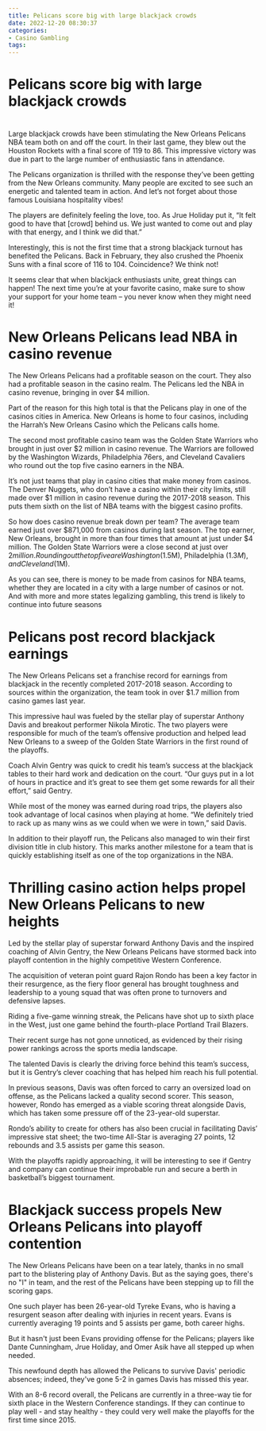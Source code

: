 ```yaml
---
title: Pelicans score big with large blackjack crowds
date: 2022-12-20 08:30:37
categories:
- Casino Gambling
tags:
---
```



#  Pelicans score big with large blackjack crowds

#

Large blackjack crowds have been stimulating the New Orleans Pelicans NBA team both on and off the court. In their last game, they blew out the Houston Rockets with a final score of 119 to 86. This impressive victory was due in part to the large number of enthusiastic fans in attendance.

The Pelicans organization is thrilled with the response they’ve been getting from the New Orleans community. Many people are excited to see such an energetic and talented team in action. And let’s not forget about those famous Louisiana hospitality vibes!

The players are definitely feeling the love, too. As Jrue Holiday put it, “It felt good to have that [crowd] behind us. We just wanted to come out and play with that energy, and I think we did that.”

Interestingly, this is not the first time that a strong blackjack turnout has benefited the Pelicans. Back in February, they also crushed the Phoenix Suns with a final score of 116 to 104. Coincidence? We think not!

It seems clear that when blackjack enthusiasts unite, great things can happen! The next time you’re at your favorite casino, make sure to show your support for your home team – you never know when they might need it!

#  New Orleans Pelicans lead NBA in casino revenue

The New Orleans Pelicans had a profitable season on the court. They also had a profitable season in the casino realm. The Pelicans led the NBA in casino revenue, bringing in over $4 million.

Part of the reason for this high total is that the Pelicans play in one of the casinos cities in America. New Orleans is home to four casinos, including the Harrah’s New Orleans Casino which the Pelicans calls home.

The second most profitable casino team was the Golden State Warriors who brought in just over $2 million in casino revenue. The Warriors are followed by the Washington Wizards, Philadelphia 76ers, and Cleveland Cavaliers who round out the top five casino earners in the NBA.

It’s not just teams that play in casino cities that make money from casinos. The Denver Nuggets, who don’t have a casino within their city limits, still made over $1 million in casino revenue during the 2017-2018 season. This puts them sixth on the list of NBA teams with the biggest casino profits.

So how does casino revenue break down per team? The average team earned just over $871,000 from casinos during last season. The top earner, New Orleans, brought in more than four times that amount at just under $4 million. The Golden State Warriors were a close second at just over $2 million. Rounding out the top five are Washington ($1.5M), Philadelphia ($1.3M), and Cleveland ($1M). 

As you can see, there is money to be made from casinos for NBA teams, whether they are located in a city with a large number of casinos or not. And with more and more states legalizing gambling, this trend is likely to continue into future seasons

#  Pelicans post record blackjack earnings

The New Orleans Pelicans set a franchise record for earnings from blackjack in the recently completed 2017-2018 season. According to sources within the organization, the team took in over $1.7 million from casino games last year.

This impressive haul was fueled by the stellar play of superstar Anthony Davis and breakout performer Nikola Mirotic. The two players were responsible for much of the team’s offensive production and helped lead New Orleans to a sweep of the Golden State Warriors in the first round of the playoffs.

Coach Alvin Gentry was quick to credit his team’s success at the blackjack tables to their hard work and dedication on the court. “Our guys put in a lot of hours in practice and it’s great to see them get some rewards for all their effort,” said Gentry.

While most of the money was earned during road trips, the players also took advantage of local casinos when playing at home. “We definitely tried to rack up as many wins as we could when we were in town,” said Davis.

In addition to their playoff run, the Pelicans also managed to win their first division title in club history. This marks another milestone for a team that is quickly establishing itself as one of the top organizations in the NBA.

#  Thrilling casino action helps propel New Orleans Pelicans to new heights

Led by the stellar play of superstar forward Anthony Davis and the inspired coaching of Alvin Gentry, the New Orleans Pelicans have stormed back into playoff contention in the highly competitive Western Conference.

The acquisition of veteran point guard Rajon Rondo has been a key factor in their resurgence, as the fiery floor general has brought toughness and leadership to a young squad that was often prone to turnovers and defensive lapses.

Riding a five-game winning streak, the Pelicans have shot up to sixth place in the West, just one game behind the fourth-place Portland Trail Blazers.

Their recent surge has not gone unnoticed, as evidenced by their rising power rankings across the sports media landscape.

The talented Davis is clearly the driving force behind this team’s success, but it is Gentry’s clever coaching that has helped him reach his full potential.

In previous seasons, Davis was often forced to carry an oversized load on offense, as the Pelicans lacked a quality second scorer. This season, however, Rondo has emerged as a viable scoring threat alongside Davis, which has taken some pressure off of the 23-year-old superstar.

Rondo’s ability to create for others has also been crucial in facilitating Davis’ impressive stat sheet; the two-time All-Star is averaging 27 points, 12 rebounds and 3.5 assists per game this season.

With the playoffs rapidly approaching, it will be interesting to see if Gentry and company can continue their improbable run and secure a berth in basketball’s biggest tournament.

#  Blackjack success propels New Orleans Pelicans into playoff contention

The New Orleans Pelicans have been on a tear lately, thanks in no small part to the blistering play of Anthony Davis. But as the saying goes, there's no "I" in team, and the rest of the Pelicans have been stepping up to fill the scoring gaps.

One such player has been 26-year-old Tyreke Evans, who is having a resurgent season after dealing with injuries in recent years. Evans is currently averaging 19 points and 5 assists per game, both career highs.

But it hasn't just been Evans providing offense for the Pelicans; players like Dante Cunningham, Jrue Holiday, and Omer Asik have all stepped up when needed.

This newfound depth has allowed the Pelicans to survive Davis' periodic absences; indeed, they've gone 5-2 in games Davis has missed this year.

With an 8-6 record overall, the Pelicans are currently in a three-way tie for sixth place in the Western Conference standings. If they can continue to play well - and stay healthy - they could very well make the playoffs for the first time since 2015.